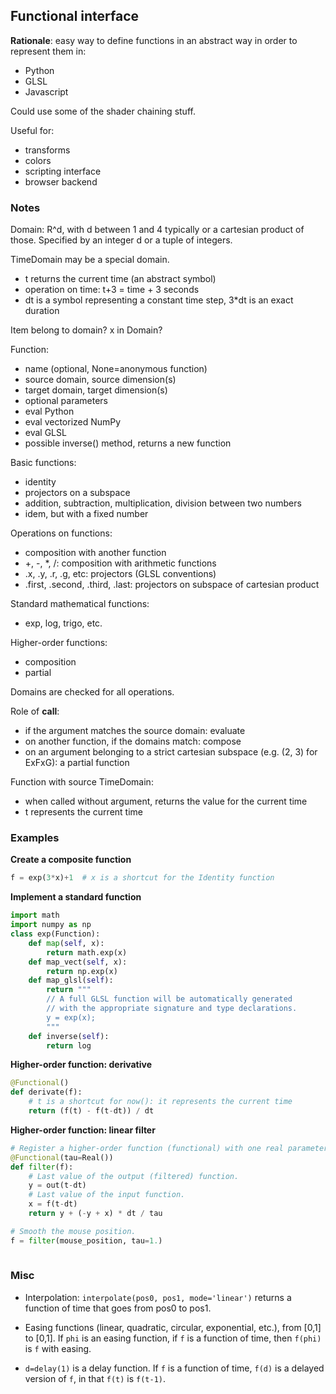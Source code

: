 ## Functional interface

**Rationale**: easy way to define functions in an abstract way in order to represent them in:

* Python
* GLSL
* Javascript

Could use some of the shader chaining stuff.

Useful for:

* transforms
* colors
* scripting interface
* browser backend

### Notes

Domain: R^d, with d between 1 and 4 typically or a cartesian product of those.
Specified by an integer d or a tuple of integers.

TimeDomain may be a special domain.
  * t returns the current time (an abstract symbol)
  * operation on time: t+3 = time + 3 seconds
  * dt is a symbol representing a constant time step, 3*dt is an exact duration

Item belong to domain? x in Domain?

Function:
  
  * name (optional, None=anonymous function)
  * source domain, source dimension(s)
  * target domain, target dimension(s)
  * optional parameters
  * eval Python
  * eval vectorized NumPy
  * eval GLSL
  * possible inverse() method, returns a new function
  
Basic functions:

  * identity
  * projectors on a subspace
  * addition, subtraction, multiplication, division between two numbers
  * idem, but with a fixed number
  
Operations on functions:
  * composition with another function
  * +, -, *, /: composition with arithmetic functions
  * .x, .y, .r, .g, etc: projectors (GLSL conventions)
  * .first, .second, .third, .last: projectors on subspace of cartesian product
  
Standard mathematical functions:
  * exp, log, trigo, etc.

Higher-order functions:
  * composition
  * partial
  
Domains are checked for all operations.

Role of __call__:
  * if the argument matches the source domain: evaluate
  * on another function, if the domains match: compose
  * on an argument belonging to a strict cartesian subspace (e.g. (2, 3) for ExFxG): a partial function
  
Function with source TimeDomain:
  * when called without argument, returns the value for the current time
  * t represents the current time

### Examples



**Create a composite function**

```python
f = exp(3*x)+1  # x is a shortcut for the Identity function
```


**Implement a standard function**

```python
import math
import numpy as np
class exp(Function):
    def map(self, x):
        return math.exp(x)
    def map_vect(self, x):
        return np.exp(x)
    def map_glsl(self):
        return """
        // A full GLSL function will be automatically generated
        // with the appropriate signature and type declarations.
        y = exp(x);
        """
    def inverse(self):
        return log
```

**Higher-order function: derivative**

```python
@Functional()
def derivate(f):
    # t is a shortcut for now(): it represents the current time
    return (f(t) - f(t-dt)) / dt
```

**Higher-order function: linear filter**

```python
# Register a higher-order function (functional) with one real parameter
@Functional(tau=Real())
def filter(f):
    # Last value of the output (filtered) function.
    y = out(t-dt)
    # Last value of the input function.
    x = f(t-dt)
    return y + (-y + x) * dt / tau

# Smooth the mouse position.
f = filter(mouse_position, tau=1.)
    
```


### Misc


* Interpolation: `interpolate(pos0, pos1, mode='linear')` returns a function of time that goes from pos0 to pos1.

* Easing functions (linear, quadratic, circular, exponential, etc.), from [0,1] to [0,1]. If `phi` is an easing function, if `f` is a function of time, then `f(phi)` is `f` with easing.

* `d=delay(1)` is a delay function. If `f` is a function of time, `f(d)` is a delayed version of `f`, in that `f(t)` is `f(t-1)`.

